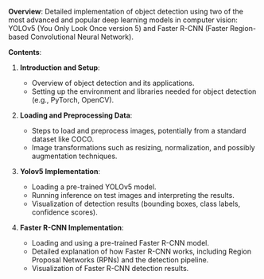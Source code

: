 **Overview**: Detailed implementation of object detection using two of the most advanced and popular deep learning models in computer vision: YOLOv5 (You Only Look Once version 5) and Faster R-CNN (Faster Region-based Convolutional Neural Network).

**Contents**:

1. **Introduction and Setup**:
   - Overview of object detection and its applications.
   - Setting up the environment and libraries needed for object detection (e.g., PyTorch, OpenCV).

2. **Loading and Preprocessing Data**:
   - Steps to load and preprocess images, potentially from a standard dataset like COCO.
   - Image transformations such as resizing, normalization, and possibly augmentation techniques.

3. **Yolov5 Implementation**:
   - Loading a pre-trained YOLOv5 model.
   - Running inference on test images and interpreting the results.
   - Visualization of detection results (bounding boxes, class labels, confidence scores).

4. **Faster R-CNN Implementation**:
   - Loading and using a pre-trained Faster R-CNN model.
   - Detailed explanation of how Faster R-CNN works, including Region Proposal Networks (RPNs) and the detection pipeline.
   - Visualization of Faster R-CNN detection results.

